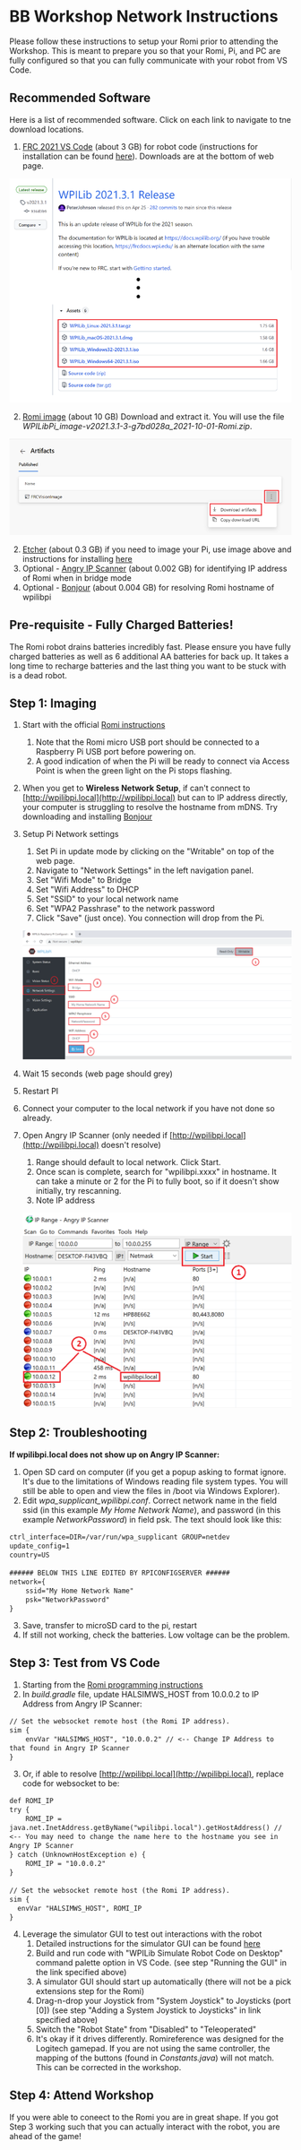 # **BB Workshop Network Instructions**
Please follow these instructions to setup your Romi prior to attending the Workshop. This is meant to prepare you so that your Romi, Pi, and PC are fully configured so that you can fully communicate with your robot from VS Code.

## **Recommended Software**
Here is a list of recommended software. Click on each link to navigate to tne download locations.
1. [FRC 2021 VS Code](https://github.com/wpilibsuite/allwpilib/releases/tag/v2021.3.1) (about 3 GB) for robot code (instructions for installation can be found [here](https://docs.wpilib.org/en/stable/docs/zero-to-robot/step-2/wpilib-setup.html)). Downloads are at the bottom of web page.

 ![image](./VSCodeDownload.png)

2. [Romi image](https://dev.azure.com/wpilib/RuntimeSupport/_build/results?buildId=17296&view=artifacts&pathAsName=false&type=publishedArtifacts) (about 10 GB) Download and extract it. You will use the file *WPILibPi_image-v2021.3.1-3-g7bd028a_2021-10-01-Romi.zip*.

 ![image](./RomiImageDownload.png)

2. [Etcher](https://www.balena.io/etcher/) (about 0.3 GB) if you need to image your Pi, use image above and instructions for installing [here](https://docs.wpilib.org/en/stable/docs/software/vision-processing/wpilibpi/installing-the-image-to-your-microsd-card.html)
3. Optional - [Angry IP Scanner](https://angryip.org/) (about 0.002 GB) for identifying IP address of Romi when in bridge mode
4. Optional - [Bonjour](https://support.apple.com/kb/dl999?locale=en_US) (about 0.004 GB) for resolving Romi hostname of wpilibpi


## **Pre-requisite - Fully Charged Batteries!** 
The Romi robot drains batteries incredibly fast. Please ensure you have fully charged batteries as well as 6 additional AA batteries for back up. It takes a long time to recharge batteries and the last thing you want to be stuck with is a dead robot.

## **Step 1: Imaging**
1. Start with the official [Romi instructions](https://docs.wpilib.org/en/stable/docs/romi-robot/imaging-romi.html)
    1. Note that the Romi micro USB port should be connected to a Raspberry Pi USB port before powering on.
    2. A good indication of when the Pi will be ready to connect via Access Point is when the green light on the Pi stops flashing.
3. When you get to **Wireless Network Setup**, if can't connect to [http://wpilibpi.local](http://wpilibpi.local) but can to IP address directly, your computer is struggling to resolve the hostname from mDNS. Try downloading and installing [Bonjour](https://support.apple.com/kb/dl999?locale=en_US)
4. Setup Pi Network settings
    1. Set Pi in update mode by clicking on the "Writable" on top of the web page.
    2. Navigate to "Network Settings" in the left navigation panel.
    3. Set "Wifi Mode" to Bridge
    4. Set "Wifi Address" to DHCP
    5. Set "SSID" to your local network name
    6. Set "WPA2 Passhrase" to the network password
    7. Click "Save" (just once). You connection will drop from the Pi.
   
   ![image](./PiUIBridgeModeNumbered.png)

5. Wait 15 seconds (web page should grey)
6. Restart PI
7. Connect your computer to the local network if you have not done so already.
8. Open Angry IP Scanner (only needed if [http://wpilibpi.local](http://wpilibpi.local) doesn't resolve)
    1. Range should default to local network. Click Start.
	2. Once scan is complete, search for "wpilibpi.xxxx" in hostname. It can take a minute or 2 for the Pi to fully boot, so if it doesn't show initially, try rescanning.
	3. Note IP address
    
    ![image](./Angry%20IP%20Scanner%20Numbered.png)

## **Step 2: Troubleshooting**
**If wpilibpi.local does not show up on Angry IP Scanner:**
1. Open SD card on computer (if you get a popup asking to format ignore. It's due to the limitations of Windows reading file system types. You will still be able to open and view the files in /boot via Windows Explorer).
2. Edit *wpa_supplicant_wpilibpi.conf*. Correct network name in the field ssid (in this example *My Home Network Name*), and password (in this example *NetworkPassword*) in field psk. The text should look like this:
    
```
ctrl_interface=DIR=/var/run/wpa_supplicant GROUP=netdev
update_config=1
country=US

###### BELOW THIS LINE EDITED BY RPICONFIGSERVER ######
network={
    ssid="My Home Network Name"
    psk="NetworkPassword"
}
```

3. Save, transfer to microSD card to the pi, restart
4. If still not working, check the batteries. Low voltage can be the problem.

## **Step 3: Test from VS Code**
1. Starting from the [Romi programming instructions](https://docs.wpilib.org/en/stable/docs/romi-robot/programming-romi.html)
2. In *build.gradle* file, update HALSIMWS_HOST from 10.0.0.2 to IP Address from Angry IP Scanner:

```
// Set the websocket remote host (the Romi IP address).
sim {
    envVar "HALSIMWS_HOST", "10.0.0.2" // <-- Change IP Address to that found in Angry IP Scanner
}
```

3. Or, if able to resolve [http://wpilibpi.local](http://wpilibpi.local), replace code for websocket to be:

```
def ROMI_IP 
try {
    ROMI_IP = java.net.InetAddress.getByName("wpilibpi.local").getHostAddress() // <-- You may need to change the name here to the hostname you see in Angry IP Scanner
} catch (UnknownHostException e) {
    ROMI_IP = "10.0.0.2"
}

// Set the websocket remote host (the Romi IP address).
sim {
  envVar "HALSIMWS_HOST", ROMI_IP
}
```
4. Leverage the simulator GUI to test out interactions with the robot
    1. Detailed instructions for the simulator GUI can be found [here](https://docs.wpilib.org/en/latest/docs/software/wpilib-tools/robot-simulation/simulation-gui.html)
    2. Build and run code with "WPILib Simulate Robot Code on Desktop" command palette option in VS Code. (see step "Running the GUI" in the link specified above)
    3. A simulator GUI should start up automatically (there will not be a pick extensions step for the Romi)
    4. Drag-n-drop your Joystick from "System Joystick" to Joysticks (port [0]) (see step "Adding a System Joystick to Joysticks" in link specified above)
    5. Switch the "Robot State" from "Disabled" to "Teleoperated"
    6. It's okay if it drives differently. Romireference was designed for the Logitech gamepad. If you are not using the same controller, the mapping of the buttons (found in *Constants.java*) will not match. This can be corrected in the workshop.

## **Step 4: Attend Workshop**
If you were able to coneect to the Romi you are in great shape. If you got Step 3 working such that you can actually interact with the robot, you are ahead of the game!
